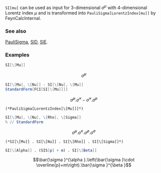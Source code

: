 `SI[mu]` can be used as input for $3$-dimensional $\sigma^{\mu }$ with 4-dimensional Lorentz index $\mu$ and is transformed into `PauliSigma[LorentzIndex[mu]]` by FeynCalcInternal.

### See also

[PauliSigma](PauliSigma), [SID](SID), [SIE](SIE).

### Examples

```mathematica
SI[\[Mu]]
```

$$\bar{\sigma }^{\mu }$$

```mathematica
SI[\[Mu], \[Nu]] - SI[\[Nu], \[Mu]]
StandardForm[FCI[SI[\[Mu]]]]
```

$$\bar{\sigma }^{\mu }.\bar{\sigma }^{\nu }-\bar{\sigma }^{\nu }.\bar{\sigma }^{\mu }$$

```
(*PauliSigma[LorentzIndex[\[Mu]]]*)
```

```mathematica
SI[\[Mu], \[Nu], \[Rho], \[Sigma]]
% // StandardForm
```

$$\bar{\sigma }^{\mu }.\bar{\sigma }^{\nu }.\bar{\sigma }^{\rho }.\bar{\sigma }^{\sigma }$$

```
(*SI[\[Mu]] . SI[\[Nu]] . SI[\[Rho]] . SI[\[Sigma]]*)
```

```mathematica
SI[\[Alpha]] . (SIS[p] + m) . SI[\[Beta]]
```

$$\bar{\sigma }^{\alpha }.\left(\bar{\sigma }\cdot \overline{p}+m\right).\bar{\sigma }^{\beta }$$